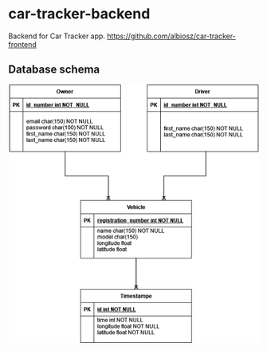 # car-tracker-backend
Backend for Car Tracker app.
https://github.com/albiosz/car-tracker-frontend

## Database schema
<p align="center">
  <img src="./database_model/Entities_relationships.white_background.png" width="500px" alt="Main screen"/> 
</p>
